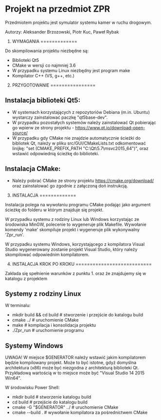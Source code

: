 Projekt na przedmiot ZPR
========================

Przedmiotem projektu jest symulator systemu kamer w ruchu drogowym.

Autorzy: Aleksander Brzozowski, Piotr Kuc, Paweł Rybak


1. WYMAGANIA
=============

Do skompilowania projektu niezbędne są:

- Biblioteki Qt5 
- CMake w wersji co najmniej 3.6
- W przypadku systemu Linux niezbędny jest program make
- Kompilator C++ (VS, g++, etc.)

2. PRZYGOTOWANIE
================

Instalacja biblioteki Qt5:
------------------------------

- W systemach korzystających z repozytoriów Debiana (m.in. Ubuntu)
wystarczy zainstalować paczkę "qt5base-dev".
- W przypadku pozostałych systemów należy zainstalować Qt pobierając
go wpierw ze strony projektu - https://www.qt.io/download-open-source/
- W przypadku gdy CMake nie znajdzie automatycznie ścieżki do bibliotek
Qt, należy w pliku src/GUI/CMakeLists.txt odkomentować linijkę:
"set (CMAKE_PREFIX_PATH "C:\\Qt\\5.7\\msvc2015_64")", oraz wstawić
odpowiednią ścieżkę do biblioteki.

Instalacja CMake:
--------------------

- Należy pobrać CMake ze strony projektu https://cmake.org/download/
oraz zainstalować go zgodnie z załączoną doń instrukcją.

3. INSTALACJA
=============

Instalacja polega na wywołaniu programu CMake podając jako
argument ścieżkę do folderu w którym znajduje się projekt.

W przypadku systemu z rodziny Linux lub Windows korzystając ze środowiska 
MinGW, polecenie to wygeneruje plik Makefile. Wywołanie komendy 'make' 
skompiluje projekt i wygeneruje plik wykonywalny 'Zpr_run'.

W przypadku systemu Windows, korzystającego z kompilatora Visual Studio
wygenerowany zostanie projekt Visual Studio, który należy skompilować
odpowiednim kompilatorem.

4. INSTALACJA KROK PO KROKU
===========================


Zakłada się spełnienie warunków z punktu 1.
oraz że znajdujemy się w katalogu z projektem


Systemy z rodziny Linux
-----------------------

W terminalu:
* mkdir build && cd build  # stworzenie i przejście do katalogu build
* cmake ../  # uruchomienie CMake
* make  # kompilacja i konsolidacja projektu
* ./Zpr_run  # uruchomienie programu

Systemy Windows
---------------------------------------
UWAGA!
W miejsce $GENERATOR należy wstawić jakim kompilatorem będzie kompilowany
projekt. Może to być istotne, gdyż domyślna architektura (x86) może być
niezgodna z architekturą biblioteki Qt. Przykładową wartością w to miejsce
może być "Visual Studio 14 2015 Win64".

W środowisku Power Shell:
* mkdir build # stworzenie katalogu build
* cd build # przejście do katalogu build
* cmake -G "$GENERATOR" ../ # uruchomienie CMake
* cmake --build . # wywołanie kompilatora za pośrednictwem CMake

